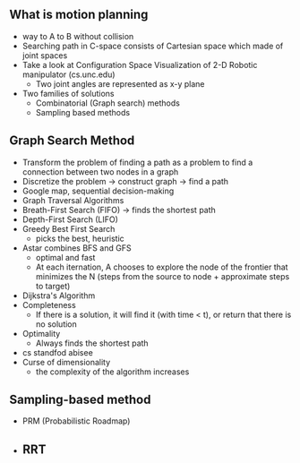 ## What is motion planning
- way to A to B without collision
- Searching path in C-space consists of Cartesian space  which made of joint spaces
- Take a look at Configuration Space Visualization of 2-D Robotic manipulator (cs.unc.edu)
	- Two joint angles are represented as x-y plane
- Two families of solutions
	- Combinatorial (Graph search) methods
	- Sampling based methods
## Graph Search Method
- Transform the problem of finding a path as a problem to find a connection between two nodes in a graph
- Discretize the problem → construct graph → find a path
- Google map, sequential decision-making
- Graph Traversal Algorithms
- Breath-First Search (FIFO) → finds the shortest path
- Depth-First Search (LIFO) 
- Greedy Best First Search
	- picks the best, heuristic
- Astar combines BFS and GFS
	- optimal and fast
	- At each iternation, A chooses to explore the node of the frontier that minimizes the N (steps from the source to node + approximate steps to target)
- Dijkstra's Algorithm
- Completeness
	- If there is a solution, it will find it (with time < t), or return that there is no solution
- Optimality
	- Always finds the shortest path
- cs standfod abisee
- Curse of dimensionality
	- the complexity of the algorithm increases

## Sampling-based method
- PRM (Probabilistic Roadmap)
- RRT
	- 